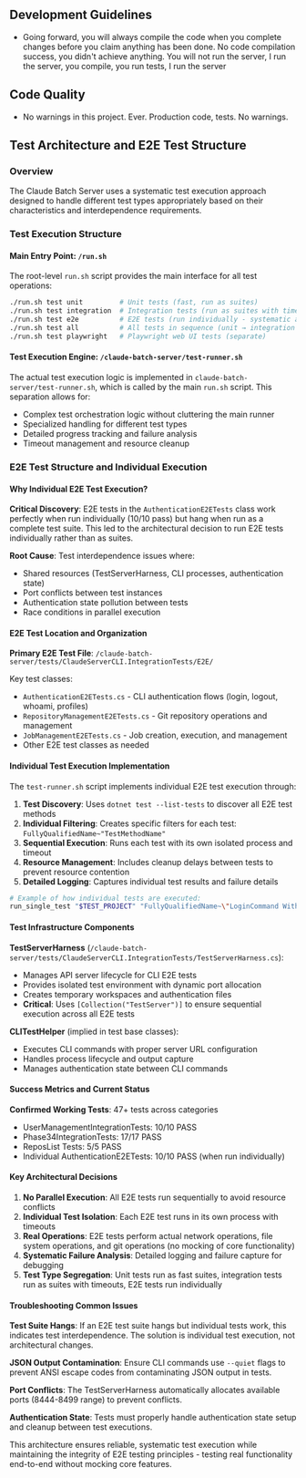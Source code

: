 ## Development Guidelines

- Going forward, you will always compile the code when you complete changes before you claim anything has been done. No code compilation success, you didn't achieve anything. You will not run the server, I run the server, you compile, you run tests, I run the server

## Code Quality

- No warnings in this project. Ever. Production code, tests. No warnings.

## Test Architecture and E2E Test Structure

### Overview

The Claude Batch Server uses a systematic test execution approach designed to handle different test types appropriately based on their characteristics and interdependence requirements.

### Test Execution Structure

#### Main Entry Point: `/run.sh`
The root-level `run.sh` script provides the main interface for all test operations:

```bash
./run.sh test unit         # Unit tests (fast, run as suites)
./run.sh test integration  # Integration tests (run as suites with timeouts)
./run.sh test e2e          # E2E tests (run individually - systematic approach)
./run.sh test all          # All tests in sequence (unit → integration → e2e)
./run.sh test playwright   # Playwright web UI tests (separate)
```

#### Test Execution Engine: `/claude-batch-server/test-runner.sh`
The actual test execution logic is implemented in `claude-batch-server/test-runner.sh`, which is called by the main `run.sh` script. This separation allows for:
- Complex test orchestration logic without cluttering the main runner
- Specialized handling for different test types
- Detailed progress tracking and failure analysis
- Timeout management and resource cleanup

### E2E Test Structure and Individual Execution

#### Why Individual E2E Test Execution?

**Critical Discovery**: E2E tests in the `AuthenticationE2ETests` class work perfectly when run individually (10/10 pass) but hang when run as a complete test suite. This led to the architectural decision to run E2E tests individually rather than as suites.

**Root Cause**: Test interdependence issues where:
- Shared resources (TestServerHarness, CLI processes, authentication state)
- Port conflicts between test instances
- Authentication state pollution between tests
- Race conditions in parallel execution

#### E2E Test Location and Organization

**Primary E2E Test File**: `/claude-batch-server/tests/ClaudeServerCLI.IntegrationTests/E2E/`

Key test classes:
- `AuthenticationE2ETests.cs` - CLI authentication flows (login, logout, whoami, profiles)
- `RepositoryManagementE2ETests.cs` - Git repository operations and management
- `JobManagementE2ETests.cs` - Job creation, execution, and management
- Other E2E test classes as needed

#### Individual Test Execution Implementation

The `test-runner.sh` script implements individual E2E test execution through:

1. **Test Discovery**: Uses `dotnet test --list-tests` to discover all E2E test methods
2. **Individual Filtering**: Creates specific filters for each test: `FullyQualifiedName~"TestMethodName"`
3. **Sequential Execution**: Runs each test with its own isolated process and timeout
4. **Resource Management**: Includes cleanup delays between tests to prevent resource contention
5. **Detailed Logging**: Captures individual test results and failure details

```bash
# Example of how individual tests are executed:
run_single_test "$TEST_PROJECT" "FullyQualifiedName~\"LoginCommand WithValidCredentials ShouldSucceed\"" "LoginCommand WithValidCredentials ShouldSucceed" $E2E_TIMEOUT
```

#### Test Infrastructure Components

**TestServerHarness** (`/claude-batch-server/tests/ClaudeServerCLI.IntegrationTests/TestServerHarness.cs`):
- Manages API server lifecycle for CLI E2E tests
- Provides isolated test environment with dynamic port allocation
- Creates temporary workspaces and authentication files
- **Critical**: Uses `[Collection("TestServer")]` to ensure sequential execution across all E2E tests

**CLITestHelper** (implied in test base classes):
- Executes CLI commands with proper server URL configuration
- Handles process lifecycle and output capture
- Manages authentication state between CLI commands

#### Success Metrics and Current Status

**Confirmed Working Tests**: 47+ tests across categories
- UserManagementIntegrationTests: 10/10 PASS
- Phase34IntegrationTests: 17/17 PASS  
- ReposList Tests: 5/5 PASS
- Individual AuthenticationE2ETests: 10/10 PASS (when run individually)

#### Key Architectural Decisions

1. **No Parallel Execution**: All E2E tests run sequentially to avoid resource conflicts
2. **Individual Test Isolation**: Each E2E test runs in its own process with timeouts
3. **Real Operations**: E2E tests perform actual network operations, file system operations, and git operations (no mocking of core functionality)
4. **Systematic Failure Analysis**: Detailed logging and failure capture for debugging
5. **Test Type Segregation**: Unit tests run as fast suites, integration tests run as suites with timeouts, E2E tests run individually

#### Troubleshooting Common Issues

**Test Suite Hangs**: If an E2E test suite hangs but individual tests work, this indicates test interdependence. The solution is individual test execution, not architectural changes.

**JSON Output Contamination**: Ensure CLI commands use `--quiet` flags to prevent ANSI escape codes from contaminating JSON output in tests.

**Port Conflicts**: The TestServerHarness automatically allocates available ports (8444-8499 range) to prevent conflicts.

**Authentication State**: Tests must properly handle authentication state setup and cleanup between test executions.

This architecture ensures reliable, systematic test execution while maintaining the integrity of E2E testing principles - testing real functionality end-to-end without mocking core features.